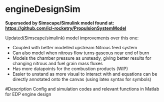 # engineDesignSim
**Superseded by Simscape/Simulink model found at: https://github.com/icl-rocketry/PropulsionSystemModel**

Updated(Simscape/simulink) model improvements over this one:

- Coupled with better modelled upstream Nitrous feed system
- Can also model when nitrous flow turns gaseous near end of burn
- Models the chamber pressure as unsteady, giving better results for changing nitrous and fuel grain mass fluxes
- Has more datapoints for the combustion products (WIP)
- Easier to unstand as more visual to interact with and equations can be directly annotated onto the canvas (using latex syntax for symbols)

#Description
Config and simulation codes and relevant functions in  Matlab for EDP engine design
